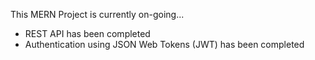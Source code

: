 This MERN Project is currently on-going...

- REST API has been completed 
- Authentication using JSON Web Tokens (JWT) has been completed
